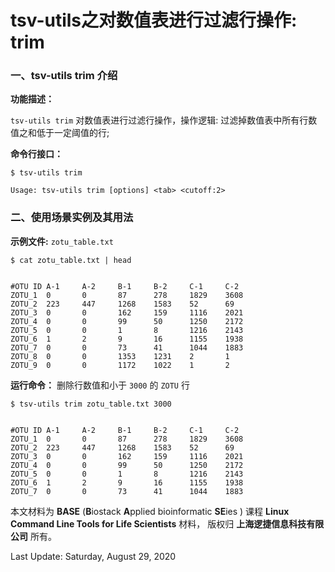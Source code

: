 # tsv-utils之对数值表进行过滤行操作: trim

### 一、tsv-utils trim 介绍

**功能描述：**

`tsv-utils trim` 对数值表进行过滤行操作，操作逻辑: 过滤掉数值表中所有行数值之和低于一定阈值的行;

**命令行接口：**

    $ tsv-utils trim
    
    Usage: tsv-utils trim [options] <tab> <cutoff:2>

### 二、使用场景实例及其用法

**示例文件:** `zotu_table.txt`

    $ cat zotu_table.txt | head


    #OTU ID A-1     A-2     B-1     B-2     C-1     C-2
    ZOTU_1  0       0       87      278     1829    3608
    ZOTU_2  223     447     1268    1583    52      69
    ZOTU_3  0       0       162     159     1116    2021
    ZOTU_4  0       0       99      50      1250    2172
    ZOTU_5  0       0       1       8       1216    2143
    ZOTU_6  1       2       9       16      1155    1938
    ZOTU_7  0       0       73      41      1044    1883
    ZOTU_8  0       0       1353    1231    2       1
    ZOTU_9  0       0       1172    1022    1       2

**运行命令：** 删除行数值和小于 `3000` 的 `ZOTU` 行

    $ tsv-utils trim zotu_table.txt 3000


    #OTU ID A-1     A-2     B-1     B-2     C-1     C-2
    ZOTU_1  0       0       87      278     1829    3608
    ZOTU_2  223     447     1268    1583    52      69
    ZOTU_3  0       0       162     159     1116    2021
    ZOTU_4  0       0       99      50      1250    2172
    ZOTU_5  0       0       1       8       1216    2143
    ZOTU_6  1       2       9       16      1155    1938
    ZOTU_7  0       0       73      41      1044    1883

本文材料为 **BASE** (**B**iostack **A**pplied bioinformatic **SE**ies ) 课程 **Linux Command Line Tools for Life Scientists** 材料， 版权归 **上海逻捷信息科技有限公司** 所有。

Last Update: Saturday, August 29, 2020


